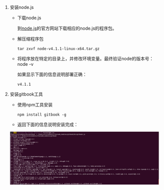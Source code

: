 1.  安装node.js
    *   下载node.js

        到[node.js](https://nodejs.org/en)的官方网站下载相应的node.js的程序包。

    *   解压缩程序包

            tar zxvf node-v4.1.1-linux-x64.tar.gz
    
    *   将程序放在特定的目录上，并修改环境变量。最终验证node的版本号：
            node -v

        如果显示下面的信息说明部署正确：
        
            v4.1.1

2.  安装gitbook工具

    *   使用npm工具安装
    
            npm install gitbook -g
            
    *   返回下面的信息说明安装完成：
    
    
    ![百度](../img/001.png "下载")